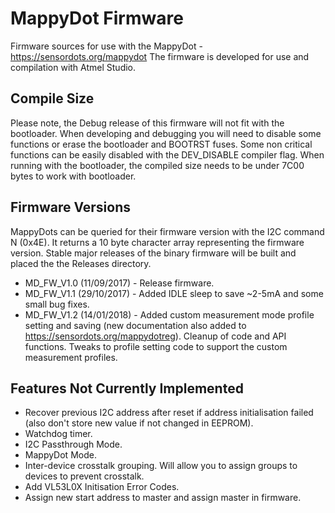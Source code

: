 # MappyDot Firmware

Firmware sources for use with the MappyDot - https://sensordots.org/mappydot
The firmware is developed for use and compilation with Atmel Studio.

## Compile Size
Please note, the Debug release of this firmware will not fit with the bootloader. When developing and debugging you will need to disable some functions or erase the bootloader and BOOTRST fuses. 
Some non critical functions can be easily disabled with the DEV_DISABLE compiler flag.
When running with the bootloader, the compiled size needs to be under 7C00 bytes to work with bootloader.

## Firmware Versions
MappyDots can be queried for their firmware version with the I2C command N (0x4E). It returns a 10 byte character array representing the firmware version. Stable major releases of the binary firmware will be built and placed the the Releases directory.
   - MD_FW_V1.0 (11/09/2017) - Release firmware. 
   - MD_FW_V1.1 (29/10/2017) - Added IDLE sleep to save ~2-5mA and some small bug fixes. 
   - MD_FW_V1.2 (14/01/2018) - Added custom measurement mode profile setting and saving (new documentation also added to https://sensordots.org/mappydotreg). Cleanup of code and API functions. Tweaks to profile setting code to support the custom measurement profiles.
   
## Features Not Currently Implemented
   - Recover previous I2C address after reset if address initialisation failed (also don't store new value if not changed in EEPROM).
   - Watchdog timer.
   - I2C Passthrough Mode.
   - MappyDot Mode.
   - Inter-device crosstalk grouping. Will allow you to assign groups to devices to prevent crosstalk.
   - Add VL53L0X Initisation Error Codes.
   - Assign new start address to master and assign master in firmware.
